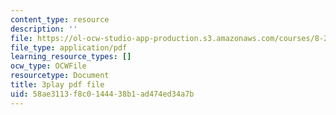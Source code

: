 ```yaml
---
content_type: resource
description: ''
file: https://ol-ocw-studio-app-production.s3.amazonaws.com/courses/8-286-the-early-universe-fall-2013/58ae3113f8c0144438b1ad474ed34a7b_OtJFD9HNnoc.pdf
file_type: application/pdf
learning_resource_types: []
ocw_type: OCWFile
resourcetype: Document
title: 3play pdf file
uid: 58ae3113-f8c0-1444-38b1-ad474ed34a7b
---
```

